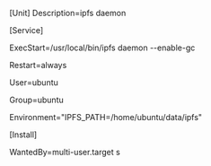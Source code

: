 [Unit]
Description=ipfs daemon

[Service]

ExecStart=/usr/local/bin/ipfs daemon --enable-gc

Restart=always

User=ubuntu

Group=ubuntu

Environment="IPFS_PATH=/home/ubuntu/data/ipfs"

[Install]

WantedBy=multi-user.target
s